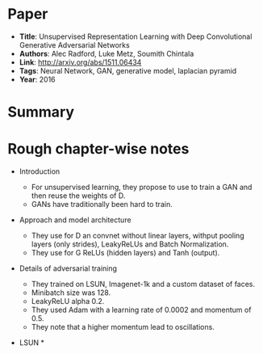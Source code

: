 # Paper

* **Title**: Unsupervised Representation Learning with Deep Convolutional Generative Adversarial Networks
* **Authors**: Alec Radford, Luke Metz, Soumith Chintala
* **Link**: http://arxiv.org/abs/1511.06434
* **Tags**: Neural Network, GAN, generative model, laplacian pyramid
* **Year**: 2016

# Summary


# Rough chapter-wise notes

* Introduction
  * For unsupervised learning, they propose to use to train a GAN and then reuse the weights of D.
  * GANs have traditionally been hard to train.

* Approach and model architecture
  * They use for D an convnet without linear layers, withput pooling layers (only strides), LeakyReLUs and Batch Normalization.
  * They use for G ReLUs (hidden layers) and Tanh (output).

* Details of adversarial training
  * They trained on LSUN, Imagenet-1k and a custom dataset of faces.
  * Minibatch size was 128.
  * LeakyReLU alpha 0.2.
  * They used Adam with a learning rate of 0.0002 and momentum of 0.5.
  * They note that a higher momentum lead to oscillations.

* LSUN
  * 
